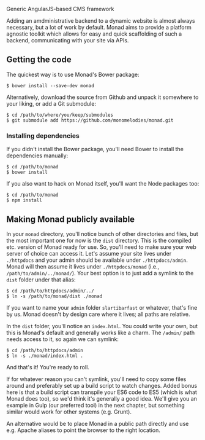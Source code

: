 Generic AngularJS-based CMS framework

Adding an amdministrative backend to a dynamic website is almost always
necessary, but a lot of work by default. Monad aims to provide a platform
agnostic toolkit which allows for easy and quick scaffolding of such a
backend, communicating with your site via APIs.

## Getting the code
The quickest way is to use Monad's Bower package:

    $ bower install --save-dev monad

Alternatively, download the source from Github and unpack it somewhere to your
liking, or add a Git submodule:

    $ cd /path/to/where/you/keep/submodules
    $ git submodule add https://github.com/monomelodies/monad.git

### Installing dependencies
If you didn't install the Bower package, you'll need Bower to install the
dependencies manually:

    $ cd /path/to/monad
    $ bower install

If you also want to hack on Monad itself, you'll want the Node packages too:

    $ cd /path/to/monad
    $ npm install

## Making Monad publicly available
In your `monad` directory, you'll notice bunch of other directories and files,
but the most important one for now is the `dist` directory. This is the compiled
etc. version of Monad ready for use. So, you'll need to make sure your web
server of choice can access it. Let's assume your site lives under `./httpdocs`
and your admin should be available under `./httpdocs/admin`. Monad will then
assume it lives under `./httpdocs/monad` (i.e., `/path/to/admin/../monad/`).
Your best option is to just add a symlink to the `dist` folder under that alias:

    $ cd /path/to/httpdocs/admin/../
    $ ln -s /path/to/monad/dist ./monad

If you want to name your `admin` folder `slartibarfast` or whatever, that's fine
by us. Monad doesn't by design care where it lives; all paths are relative.

In the `dist` folder, you'll notice an `index.html`. You could write your own,
but this is Monad's default and generally works like a charm. The `/admin/` path
needs access to it, so again we can symlink:

    $ cd /path/to/httpdocs/admin
    $ ln -s ./monad/index.html .

And that's it! You're ready to roll.

If for whatever reason you can't symlink, you'll need to copy some files around
and preferably set up a build script to watch changes. Added bonus here is that
a build script can transpile your ES6 code to ES5 (which is what Monad does
too), so we'd think it's generally a good idea. We'll give you an example in
Gulp (our preferred tool) in the next chapter, but something similar would work
for other systems (e.g. Grunt).

An alternative would be to place Monad in a public path directly and use e.g.
Apache aliases to point the browser to the right location.

